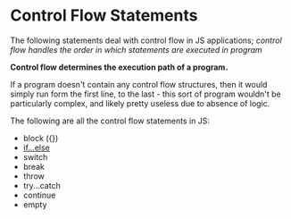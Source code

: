 # Control Flow Statements

The following statements deal with control flow in JS applications; _control flow handles the order in which statements are executed in program_

**Control flow determines the execution path of a program.**

If a program doesn't contain any control flow structures, then it would simply run form the first line, to the last - this sort of program wouldn't be particularly complex, and likely pretty useless due to absence of logic.

The following are all the control flow statements in JS:

- block ({})
- [if...else](./if-else/)
- switch
- break
- throw
- try...catch
- continue
- empty
